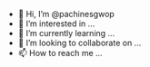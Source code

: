 - 👋 Hi, I’m @pachinesgwop
- 👀 I’m interested in ...
- 🌱 I’m currently learning ...
- 💞️ I’m looking to collaborate on ...
- 📫 How to reach me ...

<!---
pachinesgwop/pachinesgwop is a ✨ special ✨ repository because its `README.md` (this file) appears on your GitHub profile.
You can click the Preview link to take a look at your changes.
--->
